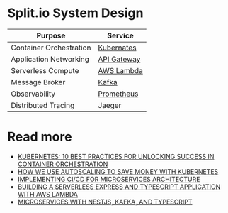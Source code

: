 # Split.io System Design

| Purpose                 | Service                                                                                                                |
|-------------------------|------------------------------------------------------------------------------------------------------------------------|
| Container Orchestration | [Kubernates](../9_Container&OrchestrationServices/Readme.md)                                   |
| Application Networking  | [API Gateway](../2_AWSServices/1_NetworkingAndContentDelivery/2_ApplicationNetworking/AmazonAPIGateway/Readme.md) |
| Serverless Compute      | [AWS Lambda](../2_AWSServices/3_ComputeServices/AWSLambda/Readme.md)                                              |
| Message Broker          | [Kafka](../4_MessageBrokersEDA/Kafka/Readme.md)                                                  |
| Observability           | [Prometheus](../12_ObservabilityLogsServices/Prometheus.md)                                                                                                             |
| Distributed Tracing     | Jaeger                                                                                                                 |

# Read more
- [KUBERNETES: 10 BEST PRACTICES FOR UNLOCKING SUCCESS IN CONTAINER ORCHESTRATION](https://www.split.io/blog/kubernetes-10-best-practices-for-unlocking-success-in-container-orchestration/)
- [HOW WE USE AUTOSCALING TO SAVE MONEY WITH KUBERNETES](https://www.split.io/blog/how-to-use-autoscaling-to-save-money-with-kubernetes/)
- [IMPLEMENTING CI/CD FOR MICROSERVICES ARCHITECTURE](https://www.split.io/blog/implementing-ci-cd-for-microservices-architecture/)
- [BUILDING A SERVERLESS EXPRESS AND TYPESCRIPT APPLICATION WITH AWS LAMBDA](https://www.split.io/blog/building-a-serverless-express-and-typescript-application-with-aws-lambda/)
- [MICROSERVICES WITH NESTJS, KAFKA, AND TYPESCRIPT](https://www.split.io/blog/microservices-with-nestjs-kafka-and-typescript/)